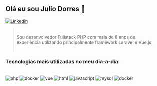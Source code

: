 ## Olá eu sou Julio Dorres 👋

<!--[![Blog](https://img.shields.io/website?label=jdorres.com&style=for-the-badge&url=https://jdorres.com/)](https://www.jdorres.com)-->
[![Linkedin](https://img.shields.io/badge/LinkedIn-0077B5?style=for-the-badge&logo=linkedin&logoColor=white)](https://www.linkedin.com/in/julio-d-moreira/)

<!-- ![Julio GitHub stats](https://github-readme-stats.vercel.app/api?username=jdorres&show_icons=true&theme=cobalt) -->

<blockquote style="padding: 20px 10px">
Sou desenvolvedor Fullstack PHP com mais de 8 anos de experiência utilizando principalmente framework Laravel e Vue.js.
</blockquote>

### Tecnologias mais utilizadas no meu dia-a-dia:

<div style="display: inline_block"><br/>
    <img align="center" alt="php" src="https://img.shields.io/badge/PHP-777BB4?style=for-the-badge&logo=php&logoColor=white">
    <img align="center" alt="docker" src="https://img.shields.io/badge/laravel-%23FF2D20.svg?style=for-the-badge&logo=laravel&logoColor=white">
    <img align="center" alt="vue" src="https://img.shields.io/badge/Vue.js-35495E?style=for-the-badge&logo=vue.js&logoColor=4FC08D">
    <img align="center" alt="html" src="https://img.shields.io/badge/HTML5-E34F26?style=for-the-badge&logo=html5&logoColor=white">
    <img align="center" alt="javascript" src="https://img.shields.io/badge/JavaScript-F7DF1E?style=for-the-badge&logo=javascript&logoColor=black">
    <img align="center" alt="mysql" src="https://img.shields.io/badge/MySQL-005C84?style=for-the-badge&logo=mysql&logoColor=white">
    <img align="center" alt="docker" src="https://img.shields.io/badge/docker-%230db7ed.svg?style=for-the-badge&logo=docker&logoColor=white">
</div>
